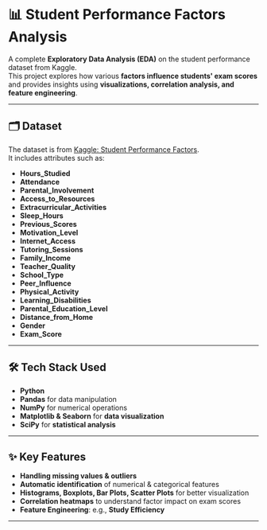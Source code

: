 # 📊 Student Performance Factors Analysis

A complete **Exploratory Data Analysis (EDA)** on the student performance dataset from Kaggle.  
This project explores how various **factors influence students' exam scores** and provides insights using **visualizations, correlation analysis, and feature engineering**.

---

## 🗂 Dataset

The dataset is from [Kaggle: Student Performance Factors](https://www.kaggle.com/datasets/lainguyn123/student-performance-factors).  
It includes attributes such as:

- **Hours_Studied**  
- **Attendance**  
- **Parental_Involvement**  
- **Access_to_Resources**  
- **Extracurricular_Activities**  
- **Sleep_Hours**  
- **Previous_Scores**  
- **Motivation_Level**  
- **Internet_Access**  
- **Tutoring_Sessions**  
- **Family_Income**  
- **Teacher_Quality**  
- **School_Type**  
- **Peer_Influence**  
- **Physical_Activity**  
- **Learning_Disabilities**  
- **Parental_Education_Level**  
- **Distance_from_Home**  
- **Gender**  
- **Exam_Score**

---

## 🛠 Tech Stack Used

- **Python**  
- **Pandas** for data manipulation  
- **NumPy** for numerical operations  
- **Matplotlib & Seaborn** for **data visualization**  
- **SciPy** for **statistical analysis**

---

## ✨ Key Features

- **Handling missing values & outliers**  
- **Automatic identification** of numerical & categorical features  
- **Histograms, Boxplots, Bar Plots, Scatter Plots** for better visualization  
- **Correlation heatmaps** to understand factor impact on exam scores  
- **Feature Engineering**: e.g., **Study Efficiency**  

---

